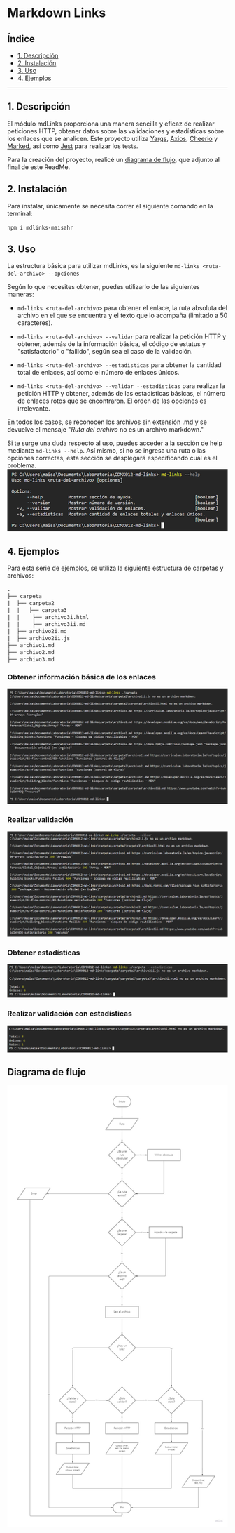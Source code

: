 # Markdown Links

## Índice

* [1. Descripción](#1-descripción)
* [2. Instalación](#2-instalación)
* [3. Uso](#3-uso)
* [4. Ejemplos](#4-ejemplos)

***

## 1. Descripción

El módulo mdLinks proporciona una manera sencilla y eficaz de realizar peticiones HTTP, obtener datos sobre las validaciones y estadísticas sobre los enlaces que se analicen. Este proyecto utiliza [Yargs](https://yargs.js.org/), [Axios](https://axios-http.com/), [Cheerio](https://cheerio.js.org/) y [Marked](https://marked.js.org/), así como [Jest](https://jestjs.io/) para realizar los tests.

Para la creación del proyecto, realicé un [diagrama de flujo](#diagrama-de-flujo), que adjunto al final de este ReadMe.

## 2. Instalación

Para instalar, únicamente se necesita correr el siguiente comando en la terminal:

`npm i mdlinks-maisahr`

## 3. Uso
La estructura básica para utilizar mdLinks, es la siguiente
`md-links <ruta-del-archivo> --opciones`

Según lo que necesites obtener, puedes utilizarlo de las siguientes maneras: 

* `md-links <ruta-del-archivo>` para obtener el enlace, la ruta absoluta del archivo en el que se encuentra y el texto que lo acompaña (limitado a 50 caracteres).

* `md-links <ruta-del-archivo> --validar` para realizar la petición HTTP y obtener, además de la información básica, el código de estatus y "satisfactorio" o "fallido", según sea el caso de la validación.

* `md-links <ruta-del-archivo> --estadisticas` para obtener la cantidad total de enlaces, así como el número de enlaces únicos.

* `md-links <ruta-del-archivo> --validar --estadisticas` para realizar la petición HTTP y obtener, además de las estadísticas básicas, el número de enlaces rotos que se encontraron. El orden de las opciones es irrelevante.

En todos los casos, se reconocen los archivos sin extensión .md y se devuelve el mensaje "*Ruta del archivo* no es un archivo markdown." 

Si te surge una duda respecto al uso, puedes acceder a la sección de help mediante `md-links --help`. Así mismo, si no se ingresa una ruta o las opciones correctas, esta sección se desplegará especificando cuál es el problema.
![Captura de pantalla de sección help](./help.png)

## 4. Ejemplos
Para esta serie de ejemplos, se utiliza la siguiente estructura de carpetas y archivos:

```text
.
├── carpeta
|  ├── carpeta2
|  |   ├── carpeta3
|  |    ├── archivo3i.html
|  |    ├── archivo3ii.md
|  ├── archivo2i.md
|  ├── archivo2ii.js
├── archivo1.md
├── archivo2.md
├── archivo3.md 
```
### Obtener información básica de los enlaces
![Captura de pantalla de primer ejemplo](./Ejemplo1.png)

### Realizar validación
![Captura de pantalla de segundo ejemplo](./Ejemplo2.png)

### Obtener estadísticas 
![Captura de pantalla de tercer ejemplo](./Ejemplo3.png)

### Realizar validación con estadísticas
![Captura de pantalla de cuarto ejemplo](./Ejemplo4.png)

## Diagrama de flujo

![Diagrama de flujo](./diagrama.jpg)